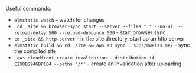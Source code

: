 Useful commands:

- `elmstatic watch` - watch for changes
- ` cd _site && browser-sync start --server --files "." --no-ui  --reload-delay 500 --reload-debounce 500` - start browser sync
- `cd _site && http-server` - in the site directory, start up an http server
- `elmstatic build && cd _site && aws s3 sync . s3://mweiss.me/` - sync the compiled site
- ` aws cloudfront create-invalidation --distribution-id E2X0BS94GBP1O4 --paths '/*'` - create an invalidation after uploading
